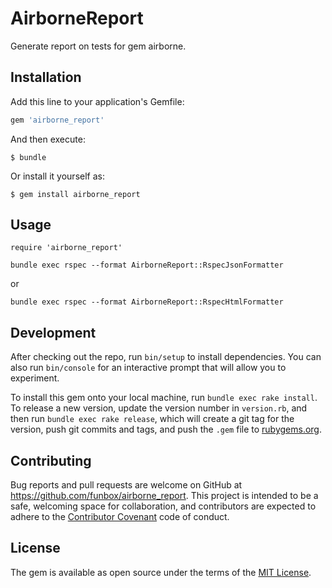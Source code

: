 # AirborneReport

Generate report on tests for gem airborne.

## Installation

Add this line to your application's Gemfile:

```ruby
gem 'airborne_report'
```

And then execute:

    $ bundle

Or install it yourself as:

    $ gem install airborne_report
    
## Usage

```
require 'airborne_report'
```

```
bundle exec rspec --format AirborneReport::RspecJsonFormatter
```

or 

```
bundle exec rspec --format AirborneReport::RspecHtmlFormatter
```

## Development

After checking out the repo, run `bin/setup` to install dependencies. You can also run `bin/console` for an interactive prompt that will allow you to experiment.

To install this gem onto your local machine, run `bundle exec rake install`. To release a new version, update the version number in `version.rb`, and then run `bundle exec rake release`, which will create a git tag for the version, push git commits and tags, and push the `.gem` file to [rubygems.org](https://rubygems.org).

## Contributing

Bug reports and pull requests are welcome on GitHub at https://github.com/funbox/airborne_report. This project is intended to be a safe, welcoming space for collaboration, and contributors are expected to adhere to the [Contributor Covenant](http://contributor-covenant.org) code of conduct.


## License

The gem is available as open source under the terms of the [MIT License](http://opensource.org/licenses/MIT).

